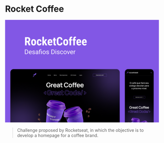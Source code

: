 # Rocket Coffee

![cover](cover.png)
> Challenge proposed by Rocketseat, in which the objective is to develop a homepage for a coffee brand.
